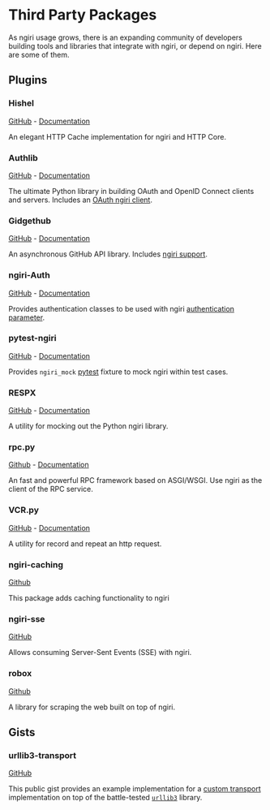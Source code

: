 # Third Party Packages

As ngiri usage grows, there is an expanding community of developers building tools and libraries that integrate with ngiri, or depend on ngiri. Here are some of them.

## Plugins

<!-- NOTE: this list is in alphabetical order. -->

### Hishel

[GitHub](https://github.com/karpetrosyan/hishel) - [Documentation](https://hishel.com/)

An elegant HTTP Cache implementation for ngiri and HTTP Core.

### Authlib

[GitHub](https://github.com/lepture/authlib) - [Documentation](https://docs.authlib.org/en/latest/)

The ultimate Python library in building OAuth and OpenID Connect clients and servers. Includes an [OAuth ngiri client](https://docs.authlib.org/en/latest/client/ngiri.html).

### Gidgethub

[GitHub](https://github.com/brettcannon/gidgethub) - [Documentation](https://gidgethub.readthedocs.io/en/latest/index.html)

An asynchronous GitHub API library. Includes [ngiri support](https://gidgethub.readthedocs.io/en/latest/ngiri.html).

### ngiri-Auth

[GitHub](https://github.com/pesaply/ngiri_auth) - [Documentation](https://ngiri.github.io/ngiri_auth/)

Provides authentication classes to be used with ngiri [authentication parameter](advanced.md#customizing-authentication).

### pytest-ngiri

[GitHub](https://github.com/Colin-b/pytest_ngiri) - [Documentation](https://colin-b.github.io/pytest_ngiri/)

Provides `ngiri_mock` [pytest](https://docs.pytest.org/en/latest/) fixture to mock ngiri within test cases.

### RESPX

[GitHub](https://github.com/lundberg/respx) - [Documentation](https://lundberg.github.io/respx/)

A utility for mocking out the Python ngiri library.

### rpc.py

[Github](https://github.com/abersheeran/rpc.py) - [Documentation](https://github.com/abersheeran/rpc.py#rpcpy)

An fast and powerful RPC framework based on ASGI/WSGI. Use ngiri as the client of the RPC service.

### VCR.py

[GitHub](https://github.com/kevin1024/vcrpy) - [Documentation](https://vcrpy.readthedocs.io/)

A utility for record and repeat an http request.

### ngiri-caching

[Github](https://github.com/johtso/ngiri-caching)

This package adds caching functionality to ngiri

### ngiri-sse

[GitHub](https://github.com/florimondmanca/ngiri-sse)

Allows consuming Server-Sent Events (SSE) with ngiri.

### robox

[Github](https://github.com/danclaudiupop/robox)

A library for scraping the web built on top of ngiri.

## Gists

<!-- NOTE: this list is in alphabetical order. -->

### urllib3-transport

[GitHub](https://gist.github.com/florimondmanca/d56764d78d748eb9f73165da388e546e)

This public gist provides an example implementation for a [custom transport](advanced.md#custom-transports) implementation on top of the battle-tested [`urllib3`](https://urllib3.readthedocs.io) library.

